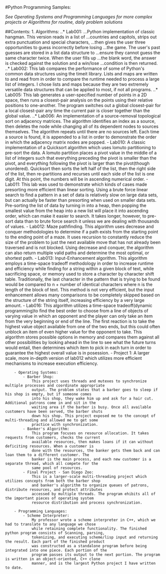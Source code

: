 #Python Programming Samples:

*See Operating Systems and Programming Languages for more complex projects
or Algorithms for routine, daily problem solutions*

##Contents:
		1. Algorithms:
		..* Lab001:
		...Python implementation of classic hangman. This version reads in a list of
		...countries and capitols, strips out extra punctuation and special characters,
		...then gives the user three opportunities to guess incorrectly before losing 
		...the game. The user's past guesses are stored in a list data structure to
		...ensure they cannot guess the same character twice. When the user fills up
		...the blank word, the answer is checked against the solution and a win/lose
		...condition is then returned.
		..* Lab002:
			This lab compares the performance of some of Python's common data structures
			using the timeit library. Lists and maps are written to and read from in order
			to compare the runtime needed to process a large list of integers. I chose lists
			and maps because they are two extremely versatile data structures that can be
			applied to most, if not all programs.
		..* Lab005:
			This lab generates a user-specified number of points in a 2D space, then runs
			a closest-pair analysis on the points using their relative positions to one-another.
			The program switches out a global closest-pair for a local closest-pair any time the
			current pair is closer together than the global value.
		..* Lab006:
			An implementation of a source-removal topological sort on adjacency matrices. The 
			algorithm identifies an index as a source, then deletes the node while changing
			all of its dependent nodes to sources themselves. The algorithm repeats until there
			are no sources left. Each time a source is found, it is appended to a list in order
			to demonstrate the order in which the adjacency matrix nodes are popped.
		- Lab010:
			A classic implementation of a Quicksort algorithm which uses lomuto partitioning
			to pre-sort the data. A lomuto partition places a pivot value in the middle of a 
			list of integers such that everything preceding the pivot is smaller than the pivot,
			and everything following the pivot is larger than the pivot(though unordered).
			Quicksort then sorts the left half of the list, then the right side of the list, then
			re-partitions and recurses until each side of the list is one digit. At this point,
			the numbers will be in ascending numerical order.
		- Lab011:
			This lab was used to demonstrate which kinds of cases made presorting more efficient
			than linear sorting. Using a brute force linear search to find a pattern in a set of
			data is relatively slow on large data sets, but can actually be faster than presorting
			when used on smaller data sets. Pre-sorting the list of data by turning in into a heap,
			then popping the smallest value from the heap into a new list will place it into ascending
			order, which can make it easier to search. It takes longer, however, to pre-sort data than
			to brute force search it unless we are dealing with thousands of values.
		- Lab012:
			Maze pathfinding. This algorithm uses decrease and conquer methodologies to determine if 
			a path exists from the starting point to the ending point of a maze. It uses recursion to 
			constantly reduce the size of the problem to just the next available move that has not
			already been traversed and is not blocked. Using decrease and conquer, the algorithm can
			also return multiple valid paths and determine the most optimal, or shortest path.
		- Lab013:
			Input-Enhancement algorithm. This algorithm employs a time-space tradeoff methodology in
			order to increase runtime and efficiency while finding for a string within a given block
			of text, while sacrificing space, or memory used to store a character by character shift
			table. Traditionally, the last character in the pattern that is trying to be found would
			be compared to n + number of identical characters where n is the length of the block of
			text. This method is not very efficient, but the input enhancement allows many comparisons
			to be completely skipped based on the structure of the string itself, increasing efficiency
			by a very large amount.
		- Lab016:
			This algorithm utilizes a time-space tradeoff(dynamic programming)to find the best order
			to choose from a line of objects of varying value in which an opponent and the player can
			only take an item from the very beginning or end of the line. The first reaction is to take
			the highest value object available from one of the two ends, but this could often unblock 
			an item of even higher value for the opponent to take. This algorithm stores possible options
			in memory and compares them against all other possibilities by looking ahead in the line to 
			see what the future turns would entail, then determines which item to pick in each turn in
			order to guarantee the highest overall value is in posession.
		- Project 1:
			A larger scale, more in-depth version of lab012 which utilizes more efficient mechanisms to
			increase execution efficiency.
				
		- Operating Systems:
			- Barber Shop:
				This project uses threads and mutexes to synchronize multiple processes and coordinate appropriate
				output. The problem states that a barber goes to sleep if his shop is empty, but if someone comes
				into his shop, they wake him up and ask for a hair cut. Additional patrons come in and sit in the
				waiting area if the barber is busy. Once all available customers have been served, the barber shuts
				down his shop. This project exposed me to the concept of multi-threading and allowed me to get some
				practice with synchronization.
			- Banker's Algorithm:
				This program focuses on resource allocation. It takes requests from customers, checks the current
				available resources, then makes loans if it can without deficiting resources. When a customer is 
				done with the resources, the banker gets them back and can loan them to a different customer. The 
				banker is the main process, and each new customer is a separate thread, which all compete for the 
				same pool of resources.
			- Final Project - San Diego Zoo:
				This is a larger-scale multi-threading project which utilizes concepts from both the barber shop 
				and banker's algorithm to organize queues of patrons, distribute resources, and protect attributes
				accessed by multiple threads. The program ehibits all of the important pieces of operating system
				resource distribution and process synchronization.
				
		- Programming Languages:
			- Scheme Interpreter:
				My professor wrote a scheme interpreter in C++, which we had to translate to any language we chose
				while retaining complete functionality. The finished python program consists of Scanning, parsing,
				tokenizing, and executing scheme/lisp input and returning the result. Each part of the finished product
				was constructed as a standalone program before being integrated into one piece. Each portion of the 
				program passes its output to the next portion. The program is written in an object-oriented, C++ clone
				manner, and is the largest Python project I have written to date.